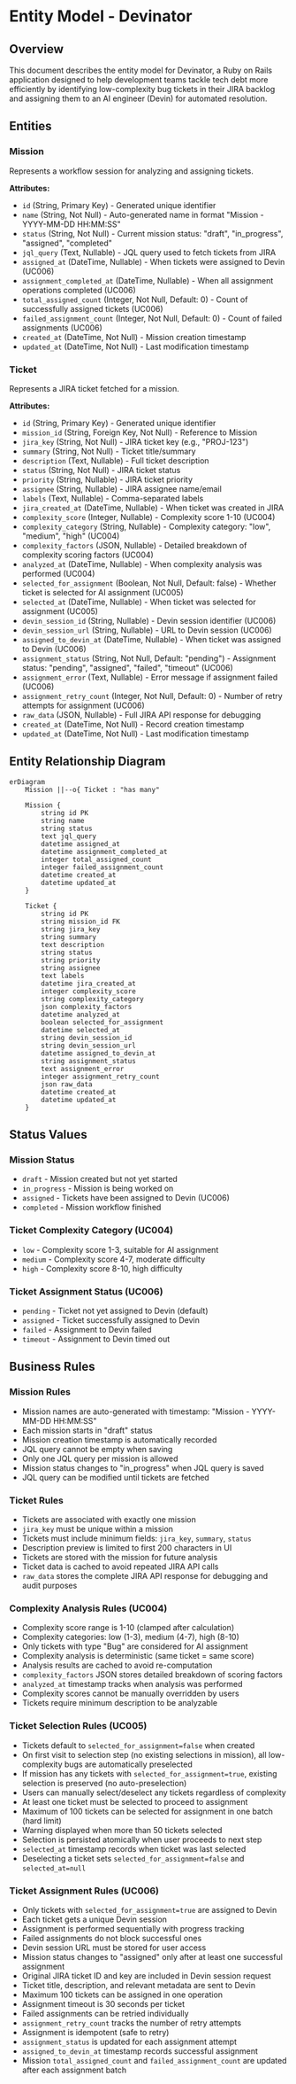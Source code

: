 # Entity Model - Devinator

## Overview

This document describes the entity model for Devinator, a Ruby on Rails application designed to help development teams tackle tech debt more efficiently by identifying low-complexity bug tickets in their JIRA backlog and assigning them to an AI engineer (Devin) for automated resolution.

## Entities

### Mission
Represents a workflow session for analyzing and assigning tickets.

**Attributes:**
- `id` (String, Primary Key) - Generated unique identifier
- `name` (String, Not Null) - Auto-generated name in format "Mission - YYYY-MM-DD HH:MM:SS"
- `status` (String, Not Null) - Current mission status: "draft", "in_progress", "assigned", "completed"
- `jql_query` (Text, Nullable) - JQL query used to fetch tickets from JIRA
- `assigned_at` (DateTime, Nullable) - When tickets were assigned to Devin (UC006)
- `assignment_completed_at` (DateTime, Nullable) - When all assignment operations completed (UC006)
- `total_assigned_count` (Integer, Not Null, Default: 0) - Count of successfully assigned tickets (UC006)
- `failed_assignment_count` (Integer, Not Null, Default: 0) - Count of failed assignments (UC006)
- `created_at` (DateTime, Not Null) - Mission creation timestamp
- `updated_at` (DateTime, Not Null) - Last modification timestamp

### Ticket
Represents a JIRA ticket fetched for a mission.

**Attributes:**
- `id` (String, Primary Key) - Generated unique identifier
- `mission_id` (String, Foreign Key, Not Null) - Reference to Mission
- `jira_key` (String, Not Null) - JIRA ticket key (e.g., "PROJ-123")
- `summary` (String, Not Null) - Ticket title/summary
- `description` (Text, Nullable) - Full ticket description
- `status` (String, Not Null) - JIRA ticket status
- `priority` (String, Nullable) - JIRA ticket priority
- `assignee` (String, Nullable) - JIRA assignee name/email
- `labels` (Text, Nullable) - Comma-separated labels
- `jira_created_at` (DateTime, Nullable) - When ticket was created in JIRA
- `complexity_score` (Integer, Nullable) - Complexity score 1-10 (UC004)
- `complexity_category` (String, Nullable) - Complexity category: "low", "medium", "high" (UC004)
- `complexity_factors` (JSON, Nullable) - Detailed breakdown of complexity scoring factors (UC004)
- `analyzed_at` (DateTime, Nullable) - When complexity analysis was performed (UC004)
- `selected_for_assignment` (Boolean, Not Null, Default: false) - Whether ticket is selected for AI assignment (UC005)
- `selected_at` (DateTime, Nullable) - When ticket was selected for assignment (UC005)
- `devin_session_id` (String, Nullable) - Devin session identifier (UC006)
- `devin_session_url` (String, Nullable) - URL to Devin session (UC006)
- `assigned_to_devin_at` (DateTime, Nullable) - When ticket was assigned to Devin (UC006)
- `assignment_status` (String, Not Null, Default: "pending") - Assignment status: "pending", "assigned", "failed", "timeout" (UC006)
- `assignment_error` (Text, Nullable) - Error message if assignment failed (UC006)
- `assignment_retry_count` (Integer, Not Null, Default: 0) - Number of retry attempts for assignment (UC006)
- `raw_data` (JSON, Nullable) - Full JIRA API response for debugging
- `created_at` (DateTime, Not Null) - Record creation timestamp
- `updated_at` (DateTime, Not Null) - Last modification timestamp

## Entity Relationship Diagram

```mermaid
erDiagram
    Mission ||--o{ Ticket : "has many"

    Mission {
        string id PK
        string name
        string status
        text jql_query
        datetime assigned_at
        datetime assignment_completed_at
        integer total_assigned_count
        integer failed_assignment_count
        datetime created_at
        datetime updated_at
    }

    Ticket {
        string id PK
        string mission_id FK
        string jira_key
        string summary
        text description
        string status
        string priority
        string assignee
        text labels
        datetime jira_created_at
        integer complexity_score
        string complexity_category
        json complexity_factors
        datetime analyzed_at
        boolean selected_for_assignment
        datetime selected_at
        string devin_session_id
        string devin_session_url
        datetime assigned_to_devin_at
        string assignment_status
        text assignment_error
        integer assignment_retry_count
        json raw_data
        datetime created_at
        datetime updated_at
    }
```

## Status Values

### Mission Status
- `draft` - Mission created but not yet started
- `in_progress` - Mission is being worked on
- `assigned` - Tickets have been assigned to Devin (UC006)
- `completed` - Mission workflow finished

### Ticket Complexity Category (UC004)
- `low` - Complexity score 1-3, suitable for AI assignment
- `medium` - Complexity score 4-7, moderate difficulty
- `high` - Complexity score 8-10, high difficulty

### Ticket Assignment Status (UC006)
- `pending` - Ticket not yet assigned to Devin (default)
- `assigned` - Ticket successfully assigned to Devin
- `failed` - Assignment to Devin failed
- `timeout` - Assignment to Devin timed out

## Business Rules

### Mission Rules
- Mission names are auto-generated with timestamp: "Mission - YYYY-MM-DD HH:MM:SS"
- Each mission starts in "draft" status
- Mission creation timestamp is automatically recorded
- JQL query cannot be empty when saving
- Only one JQL query per mission is allowed
- Mission status changes to "in_progress" when JQL query is saved
- JQL query can be modified until tickets are fetched

### Ticket Rules
- Tickets are associated with exactly one mission
- `jira_key` must be unique within a mission
- Tickets must include minimum fields: `jira_key`, `summary`, `status`
- Description preview is limited to first 200 characters in UI
- Tickets are stored with the mission for future analysis
- Ticket data is cached to avoid repeated JIRA API calls
- `raw_data` stores the complete JIRA API response for debugging and audit purposes

### Complexity Analysis Rules (UC004)
- Complexity score range is 1-10 (clamped after calculation)
- Complexity categories: low (1-3), medium (4-7), high (8-10)
- Only tickets with type "Bug" are considered for AI assignment
- Complexity analysis is deterministic (same ticket = same score)
- Analysis results are cached to avoid re-computation
- `complexity_factors` JSON stores detailed breakdown of scoring factors
- `analyzed_at` timestamp tracks when analysis was performed
- Complexity scores cannot be manually overridden by users
- Tickets require minimum description to be analyzable

### Ticket Selection Rules (UC005)
- Tickets default to `selected_for_assignment=false` when created
- On first visit to selection step (no existing selections in mission), all low-complexity bugs are automatically preselected
- If mission has any tickets with `selected_for_assignment=true`, existing selection is preserved (no auto-preselection)
- Users can manually select/deselect any tickets regardless of complexity
- At least one ticket must be selected to proceed to assignment
- Maximum of 100 tickets can be selected for assignment in one batch (hard limit)
- Warning displayed when more than 50 tickets selected
- Selection is persisted atomically when user proceeds to next step
- `selected_at` timestamp records when ticket was last selected
- Deselecting a ticket sets `selected_for_assignment=false` and `selected_at=null`

### Ticket Assignment Rules (UC006)
- Only tickets with `selected_for_assignment=true` are assigned to Devin
- Each ticket gets a unique Devin session
- Assignment is performed sequentially with progress tracking
- Failed assignments do not block successful ones
- Devin session URL must be stored for user access
- Mission status changes to "assigned" only after at least one successful assignment
- Original JIRA ticket ID and key are included in Devin session request
- Ticket title, description, and relevant metadata are sent to Devin
- Maximum 100 tickets can be assigned in one operation
- Assignment timeout is 30 seconds per ticket
- Failed assignments can be retried individually
- `assignment_retry_count` tracks the number of retry attempts
- Assignment is idempotent (safe to retry)
- `assignment_status` is updated for each assignment attempt
- `assigned_to_devin_at` timestamp records successful assignment
- Mission `total_assigned_count` and `failed_assignment_count` are updated after each assignment batch
